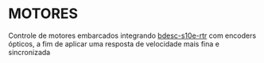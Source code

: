 # **MOTORES** 


Controle de motores embarcados integrando [bdesc-s10e-rtr](https://github.com/pedro-ibs/bdesc-s10e-rtr-example-control) com encoders ópticos, a fim de aplicar uma resposta de velocidade mais fina e sincronizada

<br>


